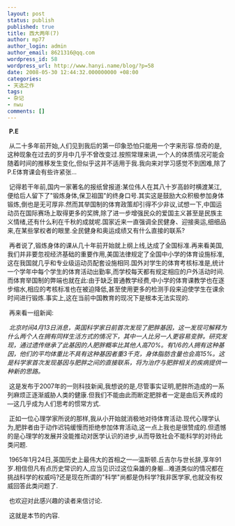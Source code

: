 ```yaml
---
layout: post
status: publish
published: true
title: 西大两年(7)
author: mp77
author_login: admin
author_email: 8621316@qq.com
wordpress_id: 58
wordpress_url: http://www.hanyi.name/blog/?p=58
date: 2008-05-30 12:44:32.000000000 +08:00
categories:
- 天选之作
tags:
- 杂记
- nwu
comments: []
---
```

 <strong>P.E</strong>

 从二十多年前开始,人们见到我后的第一印象恐怕只能用一个字来形容.惊奇的是,这种现象在过去的岁月中几乎不曾改变过.按照常理来讲,一个人的体质情况可能会随着时间的推移发生变化,但似乎这并不适用于我.我向来对学习感觉不到困难,除了P.E体育课会有些许紧张...

 记得若干年前,国内一家著名的报纸曾报道:某位伟人在其八十岁高龄时横渡某江,便给后人留下了"锻炼身体,保卫祖国"的终身口号.其实这是鼓励大众积极参加身体锻炼,倒也是无可厚非.然而其举国制的体育政策却引得不少非议,试想一下,中国运动员在国际赛场上取得更多的奖牌,除了进一步增强民众的爱国主义甚至是民族主义情绪,还有什么利在千秋的成就呢.国家近来一直强调全民健身、迎接奥运,细细品来,在某些掌权者的眼里.全民健身和奥运成绩又有什么直接的联系?

 再者说了,锻炼身体的课从几十年前开始就上纲上线,达成了全国标准.再来看美国,我们并非要忽视经济基础的重要作用,美国法律规定了全国中小学的体育设施标准,这在我国就几乎和专业级运动员配套设施相同.国外对学生的体育考核标准是,统计一个学年中每个学生的体育活动出勤率,而学校每天都有规定相应的户外活动时间.而体育举国制的弊端也就在此:由于缺乏普通教学经费,中小学的体育课教学也在逐步缩水,相应的考核标准也在被迫降低,甚至使用更多的检测手段来迫使学生在课余时间进行锻炼.事实上,这在当前中国教育的现况下是根本无法实现的.

 再来看一组新闻:

 <em>北京时间4月13日消息，英国科学家日前首次发现了肥胖基因，这一发现可解释为什么两个人在拥有同样生活方式的情况下，其中一人比另一人更容易变胖。研究发现，通过遗传继承了此基因的人肥胖概率比其他人高70%。有1/6的人拥有这种基因，他们的平均体重比不具有这种基因者重3千克，身体脂肪含量也会高15%。这是科学家首次发现基因与肥胖之间的直接联系，将为治疗与肥胖相关的疾病提供一种新的思路。</em>

<em> </em>这是发布于2007年的一则科技新闻,我想说的是,尽管事实证明,肥胖所造成的一系列麻烦正逐渐威胁人类的健康.但我们不能由此而断定肥胖者一定是由后天养成的—这几乎成为人们思考的惯常方式.

 正如一位心理学家所说的那样,我从小开始就消极地对待体育活动.现代心理学认为,肥胖者由于动作迟钝缓慢而拒绝参加体育活动,这一点上我也是很赞成的.但遗憾的是心理学的发展并没能推动对医学认识的进步,从而导致社会不能科学的对待此类问题.

 1965年1月24日,英国历史上最伟大的首相之一—温斯顿.丘吉尔与世长辞,享年91岁.相信但凡有点历史常识的人,应当见识过这位枭雄的身躯...难道类似的情况都在挑战科学的权威吗?还是现在所谓的"科学"尚都是伪科学?我非医学家,也就没有权威回答此类问题了.

 也欢迎对此感兴趣的读者来信讨论.

 这就是本节的内容.
